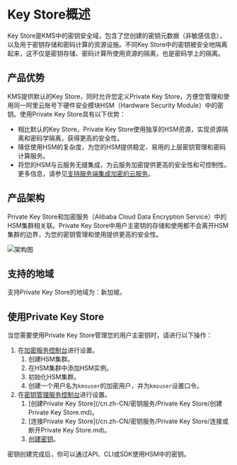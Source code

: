 # Key Store概述

Key Store是KMS中的密钥安全域，包含了您创建的密钥元数据（非敏感信息），以及用于密钥存储和密码计算的资源设施。不同Key Store中的密钥被安全地隔离起来，这不仅是密钥存储、密码计算所使用资源的隔离，也是密码学上的隔离。

## 产品优势

KMS提供默认的Key Store，同时允许您定义Private Key Store，方便您管理和使用同一阿里云账号下硬件安全模块HSM（Hardware Security Module）中的密钥。使用Private Key Store具有以下优势：

-   相比默认的Key Store，Private Key Store使用独享的HSM资源，实现资源隔离和密码学隔离，获得更高的安全性。
-   降低使用HSM的复杂度，为您的HSM提供稳定、易用的上层密钥管理和密码计算服务。
-   将您的HSM与云服务无缝集成，为云服务加密提供更高的安全性和可控制性。更多信息，请参见[支持服务端集成加密的云服务](/cn.zh-CN/云产品与KMS的集成/支持服务端集成加密的云服务.md)。

## 产品架构

Private Key Store和加密服务（Alibaba Cloud Data Encryption Service）中的HSM集群相关联。Private Key Store中用户主密钥的存储和使用都不会离开HSM集群的边界，为您的密钥管理和使用提供更高的安全性。

![架构图](https://static-aliyun-doc.oss-accelerate.aliyuncs.com/assets/img/zh-CN/5961334161/p243332.png)

## 支持的地域

支持Private Key Store的地域为：新加坡。

## 使用Private Key Store

当您需要使用Private Key Store管理您的用户主密钥时，请进行以下操作：

1.  在[加密服务控制台](https://yundun.console.aliyun.com/?p=hsm)进行设置。
    1.  创建HSM集群。
    2.  在HSM集群中添加HSM实例。
    3.  初始化HSM集群。
    4.  创建一个用户名为`kmsuser`的加密用户，并为`kmsuser`设置口令。
2.  在[密钥管理服务控制台](https://kms.console.aliyun.com)进行设置。
    1.  [创建Private Key Store](/cn.zh-CN/密钥服务/Private Key Store/创建Private Key Store.md)。
    2.  [连接Private Key Store](/cn.zh-CN/密钥服务/Private Key Store/连接或断开Private Key Store.md)。
    3.  [创建密钥](/cn.zh-CN/快速入门/管理和使用密钥/创建密钥.md)。

密钥创建完成后，你可以通过API、CLI或SDK使用HSM中的密钥。

